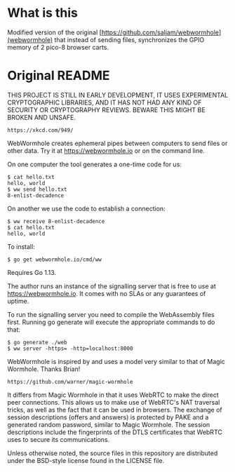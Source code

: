 # What is this

Modified version of the original [https://github.com/saljam/webwormhole](webwormhole) that instead of sending files, synchronizes the GPIO memory of 2 pico-8 browser carts.

# Original README

THIS PROJECT IS STILL IN EARLY DEVELOPMENT, IT USES EXPERIMENTAL
CRYPTOGRAPHIC LIBRARIES, AND IT HAS NOT HAD ANY KIND OF SECURITY
OR CRYPTOGRAPHY REVIEWS. BEWARE THIS MIGHT BE BROKEN AND UNSAFE.

	https://xkcd.com/949/

WebWormhole creates ephemeral pipes between computers to send files
or other data. Try it at https://webwormhole.io or on the command
line.

On one computer the tool generates a one-time code for us:

	$ cat hello.txt
	hello, world
	$ ww send hello.txt
	8-enlist-decadence

On another we use the code to establish a connection:

	$ ww receive 8-enlist-decadence
	$ cat hello.txt
	hello, world

To install:

	$ go get webwormhole.io/cmd/ww

Requires Go 1.13.

The author runs an instance of the signalling server that is free to
use at https://webwormhole.io. It comes with no SLAs or any guarantees
of uptime.

To run the signalling server you need to compile the WebAssembly
files first.  Running go generate will execute the appropriate
commands to do that:

	$ go generate ./web
	$ ww server -https= -http=localhost:8000

WebWormhole is inspired by and uses a model very similar to that
of Magic Wormhole. Thanks Brian!

	https://github.com/warner/magic-wormhole

It differs from Magic Wormhole in that it uses WebRTC to make the
direct peer connections. This allows us to make use of WebRTC's NAT
traversal tricks, as well as the fact that it can be used in browsers.
The exchange of session descriptions (offers and answers) is protected
by PAKE and a generated random password, similar to Magic Wormhole.
The session descriptions include the fingerprints of the DTLS
certificates that WebRTC uses to secure its communications.

Unless otherwise noted, the source files in this repository are
distributed under the BSD-style license found in the LICENSE file.
